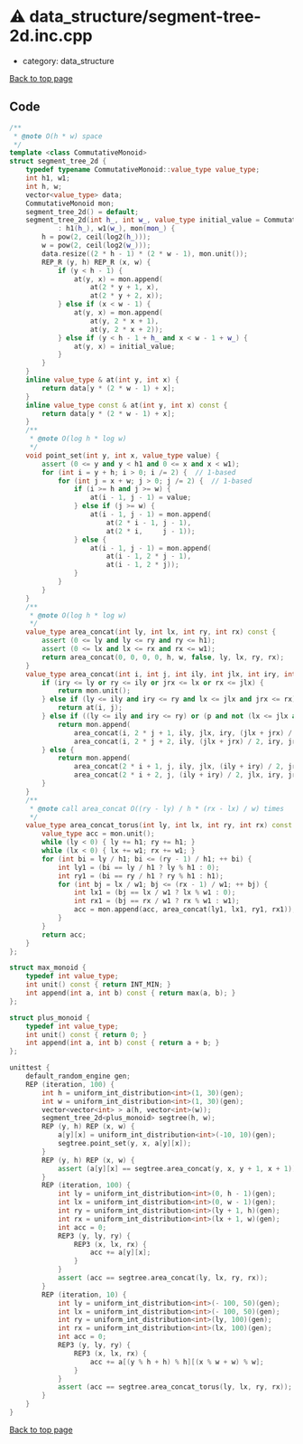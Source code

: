 <!-- mathjax config similar to math.stackexchange -->
<script type="text/javascript" async
  src="https://cdnjs.cloudflare.com/ajax/libs/mathjax/2.7.5/MathJax.js?config=TeX-MML-AM_CHTML">
</script>
<script type="text/x-mathjax-config">
  MathJax.Hub.Config({
    TeX: { equationNumbers: { autoNumber: "AMS" }},
    tex2jax: {
      inlineMath: [ ['$','$'] ],
      processEscapes: true
    },
    "HTML-CSS": { matchFontHeight: false },
    displayAlign: "left",
    displayIndent: "2em"
  });
</script>

<script type="text/javascript" src="https://cdnjs.cloudflare.com/ajax/libs/jquery/3.4.1/jquery.min.js"></script>
<script src="https://cdn.jsdelivr.net/npm/jquery-balloon-js@1.1.2/jquery.balloon.min.js" integrity="sha256-ZEYs9VrgAeNuPvs15E39OsyOJaIkXEEt10fzxJ20+2I=" crossorigin="anonymous"></script>
<script type="text/javascript" src="../../assets/js/copy-button.js"></script>
<link rel="stylesheet" href="../../assets/css/copy-button.css" />


# :warning: data_structure/segment-tree-2d.inc.cpp
* category: data_structure


[Back to top page](../../index.html)



## Code
```cpp
/**
 * @note O(h * w) space
 */
template <class CommutativeMonoid>
struct segment_tree_2d {
    typedef typename CommutativeMonoid::value_type value_type;
    int h1, w1;
    int h, w;
    vector<value_type> data;
    CommutativeMonoid mon;
    segment_tree_2d() = default;
    segment_tree_2d(int h_, int w_, value_type initial_value = CommutativeMonoid().unit(), CommutativeMonoid const & mon_ = CommutativeMonoid())
            : h1(h_), w1(w_), mon(mon_) {
        h = pow(2, ceil(log2(h_)));
        w = pow(2, ceil(log2(w_)));
        data.resize((2 * h - 1) * (2 * w - 1), mon.unit());
        REP_R (y, h) REP_R (x, w) {
            if (y < h - 1) {
                at(y, x) = mon.append(
                    at(2 * y + 1, x),
                    at(2 * y + 2, x));
            } else if (x < w - 1) {
                at(y, x) = mon.append(
                    at(y, 2 * x + 1),
                    at(y, 2 * x + 2));
            } else if (y < h - 1 + h_ and x < w - 1 + w_) {
                at(y, x) = initial_value;
            }
        }
    }
    inline value_type & at(int y, int x) {
        return data[y * (2 * w - 1) + x];
    }
    inline value_type const & at(int y, int x) const {
        return data[y * (2 * w - 1) + x];
    }
    /**
     * @note O(log h * log w)
     */
    void point_set(int y, int x, value_type value) {
        assert (0 <= y and y < h1 and 0 <= x and x < w1);
        for (int i = y + h; i > 0; i /= 2) {  // 1-based
            for (int j = x + w; j > 0; j /= 2) {  // 1-based
                if (i >= h and j >= w) {
                    at(i - 1, j - 1) = value;
                } else if (j >= w) {
                    at(i - 1, j - 1) = mon.append(
                        at(2 * i - 1, j - 1),
                        at(2 * i,     j - 1));
                } else {
                    at(i - 1, j - 1) = mon.append(
                        at(i - 1, 2 * j - 1),
                        at(i - 1, 2 * j));
                }
            }
        }
    }
    /**
     * @note O(log h * log w)
     */
    value_type area_concat(int ly, int lx, int ry, int rx) const {
        assert (0 <= ly and ly <= ry and ry <= h1);
        assert (0 <= lx and lx <= rx and rx <= w1);
        return area_concat(0, 0, 0, 0, h, w, false, ly, lx, ry, rx);
    }
    value_type area_concat(int i, int j, int ily, int jlx, int iry, int jrx, bool p, int ly, int lx, int ry, int rx) const {
        if (iry <= ly or ry <= ily or jrx <= lx or rx <= jlx) {
            return mon.unit();
        } else if (ly <= ily and iry <= ry and lx <= jlx and jrx <= rx) {
            return at(i, j);
        } else if ((ly <= ily and iry <= ry) or (p and not (lx <= jlx and jrx <= rx))) {
            return mon.append(
                area_concat(i, 2 * j + 1, ily, jlx, iry, (jlx + jrx) / 2, not p, ly, lx, ry, rx),
                area_concat(i, 2 * j + 2, ily, (jlx + jrx) / 2, iry, jrx, not p, ly, lx, ry, rx));
        } else {
            return mon.append(
                area_concat(2 * i + 1, j, ily, jlx, (ily + iry) / 2, jrx, not p, ly, lx, ry, rx),
                area_concat(2 * i + 2, j, (ily + iry) / 2, jlx, iry, jrx, not p, ly, lx, ry, rx));
        }
    }
    /**
     * @note call area_concat O((ry - ly) / h * (rx - lx) / w) times
     */
    value_type area_concat_torus(int ly, int lx, int ry, int rx) const {
        value_type acc = mon.unit();
        while (ly < 0) { ly += h1; ry += h1; }
        while (lx < 0) { lx += w1; rx += w1; }
        for (int bi = ly / h1; bi <= (ry - 1) / h1; ++ bi) {
            int ly1 = (bi == ly / h1 ? ly % h1 : 0);
            int ry1 = (bi == ry / h1 ? ry % h1 : h1);
            for (int bj = lx / w1; bj <= (rx - 1) / w1; ++ bj) {
                int lx1 = (bj == lx / w1 ? lx % w1 : 0);
                int rx1 = (bj == rx / w1 ? rx % w1 : w1);
                acc = mon.append(acc, area_concat(ly1, lx1, ry1, rx1));
            }
        }
        return acc;
    }
};

struct max_monoid {
    typedef int value_type;
    int unit() const { return INT_MIN; }
    int append(int a, int b) const { return max(a, b); }
};

struct plus_monoid {
    typedef int value_type;
    int unit() const { return 0; }
    int append(int a, int b) const { return a + b; }
};

unittest {
    default_random_engine gen;
    REP (iteration, 100) {
        int h = uniform_int_distribution<int>(1, 30)(gen);
        int w = uniform_int_distribution<int>(1, 30)(gen);
        vector<vector<int> > a(h, vector<int>(w));
        segment_tree_2d<plus_monoid> segtree(h, w);
        REP (y, h) REP (x, w) {
            a[y][x] = uniform_int_distribution<int>(-10, 10)(gen);
            segtree.point_set(y, x, a[y][x]);
        }
        REP (y, h) REP (x, w) {
            assert (a[y][x] == segtree.area_concat(y, x, y + 1, x + 1));
        }
        REP (iteration, 100) {
            int ly = uniform_int_distribution<int>(0, h - 1)(gen);
            int lx = uniform_int_distribution<int>(0, w - 1)(gen);
            int ry = uniform_int_distribution<int>(ly + 1, h)(gen);
            int rx = uniform_int_distribution<int>(lx + 1, w)(gen);
            int acc = 0;
            REP3 (y, ly, ry) {
                REP3 (x, lx, rx) {
                    acc += a[y][x];
                }
            }
            assert (acc == segtree.area_concat(ly, lx, ry, rx));
        }
        REP (iteration, 10) {
            int ly = uniform_int_distribution<int>(- 100, 50)(gen);
            int lx = uniform_int_distribution<int>(- 100, 50)(gen);
            int ry = uniform_int_distribution<int>(ly, 100)(gen);
            int rx = uniform_int_distribution<int>(lx, 100)(gen);
            int acc = 0;
            REP3 (y, ly, ry) {
                REP3 (x, lx, rx) {
                    acc += a[(y % h + h) % h][(x % w + w) % w];
                }
            }
            assert (acc == segtree.area_concat_torus(ly, lx, ry, rx));
        }
    }
}

```

[Back to top page](../../index.html)

